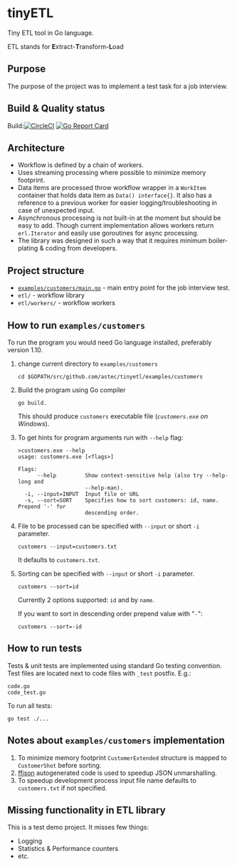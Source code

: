 # tinyETL
Tiny ETL tool in Go language.

ETL stands for <b>E</b>xtract-<b>T</b>ransform-<b>L</b>oad

## Purpose
The purpose of the project was to implement a test task for a job interview.

## Build & Quality status

Build:[![CircleCI](https://circleci.com/gh/astec/tinyetl.svg?style=svg)](https://circleci.com/gh/astec/tinyetl)
[![Go Report Card](https://goreportcard.com/badge/github.com/astec/tinyetl)](https://goreportcard.com/report/github.com/astec/tinyetl)

## Architecture

- Workflow is defined by a chain of workers.
- Uses streaming processing where possible to minimize memory footprint.
- Data items are processed throw workflow wrapper in a `WorkItem` container
that holds data item as `Data() interface{}`. It also has a reference to a previous worker
for easier logging/troubleshooting in case of unexpected input. 
- Asynchronous processing is not built-in at the moment but should be easy to add.
Though current implementation allows workers return `erl.Iterator` and easily use goroutines for async processing.  
- The library was designed in such a way that it requires minimum
  boiler-plating & coding from developers.

## Project structure
- [`examples/customers/main.go`](https://github.com/astec/tinyetl/blob/master/examples/customers/main.go) - main entry point for the job interview test.
- `etl/` - workflow library
- `etl/workers/` - workflow workers

## How to run `examples/customers`
To run the program you would need Go language installed, preferably version 1.10.
1. change current directory to `examples/customers`
    ```
    cd $GOPATH/src/github.com/astec/tinyetl/examples/customers
    ```
2. Build the program using Go compiler
    ```
    go build.
    ```
    This should produce `customers` executable file (_`customers.exe` on Windows_).
    
3. To get hints for program arguments run with `--help` flag:
    ```
    >customers.exe --help
    usage: customers.exe [<flags>]
    
    Flags:
          --help         Show context-sensitive help (also try --help-long and
                         --help-man).
      -i, --input=INPUT  Input file or URL
      -s, --sort=SORT    Specifies how to sort customers: id, name. Prepend '-' for
                         descending order.
    ```

3. File to be processed can be specified with `--input` or short `-i` parameter. 
    ```
    customers --input=customers.txt
    ```
    It defaults to `customers.txt`.

3. Sorting can be specified with `--input` or short `-i` parameter. 
    ```
    customers --sort=id
    ```
    Currently 2 options supported: `id` and by `name`.
    
    If you want to sort in descending order prepend value with "`-`":
    ```
    customers --sort=-id
    ```

## How to run tests
Tests & unit tests are implemented using standard Go testing convention.
Test files are located next to code files with `_test` postfix. E.g.:
```
code.go
code_test.go
```

To run all tests:
```
go test ./...
```
  
## Notes about `examples/customers` implementation
1. To minimize memory footprint `CustomerExtended` structure is mapped to `CustomerShot` before sorting.
2. [ffjson](https://github.com/pquerna/ffjson) autogenerated code is used to speedup JSON unmarshalling.
3. To speedup development process input file name defaults to `customers.txt` if not specified.   

## Missing functionality in ETL library
This is a test demo project. It misses few things:
- Logging
- Statistics & Performance counters
- etc. 


